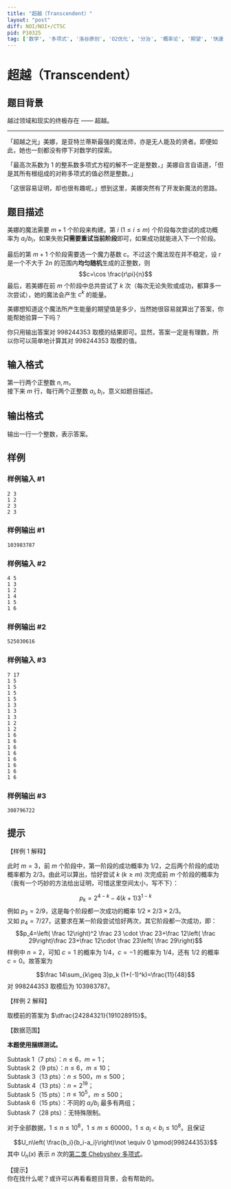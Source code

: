 ```yaml
---
title: "超越（Transcendent）"
layout: "post"
diff: NOI/NOI+/CTSC
pid: P10325
tag: ['数学', '多项式', '洛谷原创', 'O2优化', '分治', '概率论', '期望', '快速傅里叶变换 FFT', '洛谷比赛']
---
```

# 超越（Transcendent）
## 题目背景

越过领域和现实的终极存在 —— 超越。

****
「超越之光」美娜，是亚特兰蒂斯最强的魔法师，亦是无人能及的贤者。即便如此，她也一刻都没有停下对数学的探索。

「最高次系数为 $1$ 的整系数多项式方程的解不一定是整数，」美娜自言自语道，「但是其所有根组成的对称多项式的值必然是整数。」

「这很容易证明，却也很有趣呢。」想到这里，美娜突然有了开发新魔法的思路。
## 题目描述

美娜的魔法需要 $m+1$ 个阶段来构建。第 $i \ (1 \leq i \leq m)$ 个阶段每次尝试的成功概率为 $a_i/b_i$，如果失败**只需要重试当前阶段**即可，如果成功就能进入下一个阶段。

最后的第 $m+1$ 个阶段需要选一个魔力基数 $c$。不过这个魔法现在并不稳定，设 $r$ 是一个不大于 $2n$ 的范围内**均匀随机**生成的正整数，则
$$c=\cos \frac{r\pi}{n}$$
最后，若美娜在前 $m$ 个阶段中总共尝试了 $k$ 次（每次无论失败或成功，都算多一次尝试），她的魔法会产生 $c^k$ 的能量。

美娜想知道这个魔法所产生能量的期望值是多少，当然她很容易就算出了答案，你能帮她验算一下吗？

你只用输出答案对 $998244353$ 取模的结果即可。显然，答案一定是有理数，所以你可以简单地计算其对 $998244353$ 取模的值。
## 输入格式

第一行两个正整数 $n,m$。  
接下来 $m$ 行，每行两个正整数 $a_i,b_i$，意义如题目描述。
## 输出格式

输出一行一个整数，表示答案。
## 样例

### 样例输入 #1
```
2 3
1 2
2 3
2 3
```
### 样例输出 #1
```
103983787
```
### 样例输入 #2
```
4 5
1 3
1 2
1 4
1 5
1 6
```
### 样例输出 #2
```
525030616
```
### 样例输入 #3
```
7 17
1 5
1 5
1 5
1 5
1 3
1 3
1 3
1 2
1 2
1 6
1 6
1 6
1 6
1 6
1 6
1 6
1 6
```
### 样例输出 #3
```
308796722
```
## 提示

【样例 $1$ 解释】

此时 $m=3$，前 $m$ 个阶段中，第一阶段的成功概率为 $1/2$，之后两个阶段的成功概率都为 $2/3$。由此可以算出，恰好尝试 $k \ (k \geq m)$ 次完成前 $m$ 个阶段的概率为（我有一个巧妙的方法给出证明，可惜这里空间太小，写不下）：

$$p_k=2^{4-k}-4(k+1)3^{1-k}$$
例如 $p_3=2/9$，这是每个阶段都一次成功的概率 $1/2 \times 2/3 \times 2/3$。  
又如 $p_4=7/27$，这要求在某一阶段尝试恰好两次，其它阶段都一次成功，即：
$$p_4=\left( \frac 12\right)^2   \frac 23 \cdot \frac 23+\frac 12\left( \frac 29\right)\frac 23+\frac 12\cdot \frac 23\left( \frac 29\right)$$
样例中 $n=2$，可知 $c=1$ 的概率为 $1/4$，$c=-1$ 的概率为 $1/4$，还有 $1/2$ 的概率 $c=0$。故答案为

$$\frac 14\sum_{k\geq 3}p_k (1+(-1)^k)=\frac{11}{48}$$
对 $998244353$ 取模后为 $103983787$。

【样例 $2$ 解释】

取模前的答案为 $\dfrac{24284321}{191028915}$。

【数据范围】 

**本题使用捆绑测试。**


Subtask 1（7 pts）：$n\le 6$，$m=1$；   
Subtask 2（9 pts）：$n\le 6$，$m\le 10$；  
Subtask 3（13 pts）：$n\le 500$，$m\le 500$；   
Subtask 4（13 pts）：$n=2^{19}$；  
Subtask 5（15 pts）：$n \le 10^5$，$m\le 500$；  
Subtask 6（15 pts）：不同的 $a_i/b_i$ 最多有两组；   
Subtask 7（28 pts）：无特殊限制。


对于全部数据，$1\le n \le 10^8$，$1\le m \le 60000$，$1\le a_i<b_i\leq 10^8$。且保证

$$U_n\left( \frac{b_i}{b_i-a_i}\right)\not \equiv 0 \pmod{998244353}$$
其中 $U_n(x)$ 表示 $n$ 次的[第二类 Chebyshev 多项式](https://mathworld.wolfram.com/ChebyshevPolynomialoftheSecondKind.html)。

【提示】   
你在找什么呢？或许可以再看看题目背景，会有帮助的。
